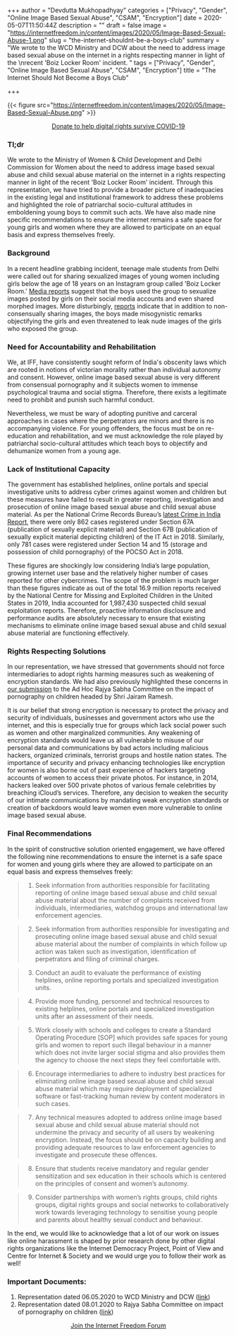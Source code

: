 +++
author = "Devdutta Mukhopadhyay"
categories = ["Privacy", "Gender", "Online Image Based Sexual Abuse", "CSAM", "Encryption"]
date = 2020-05-07T11:50:44Z
description = ""
draft = false
image = "https://internetfreedom.in/content/images/2020/05/Image-Based-Sexual-Abuse-1.png"
slug = "the-internet-shouldnt-be-a-boys-club"
summary = "We wrote to the WCD Ministry and DCW about the need to address image based sexual abuse  on the internet in a rights respecting manner in light of the \nrecent 'Boiz Locker Room' incident. "
tags = ["Privacy", "Gender", "Online Image Based Sexual Abuse", "CSAM", "Encryption"]
title = "The Internet Should Not Become a Boys Club"

+++


{{< figure src="https://internetfreedom.in/content/images/2020/05/Image-Based-Sexual-Abuse.png" >}}

<div style="text-align:center;">
    <a href="https://internetfreedom.in/covid-19-fundraiser/" class="button">Donate to help digital rights survive COVID-19</a>
</div>

### Tl;dr

We wrote to the Ministry of Women & Child Development and Delhi Commission for Women about the need to address image based sexual abuse and child sexual abuse material on the internet in a rights respecting manner in light of the recent 'Boiz Locker Room' incident. Through this representation, we have tried to provide a broader picture of inadequacies in the existing legal and institutional framework to address these problems and highlighted the role of patriarchal socio-cultural attitudes in emboldening young boys to commit such acts. We have also made nine specific recommendations to ensure the internet remains a safe space for young girls and women where they are allowed to participate on an equal basis and express themselves freely.

### Background

In a recent headline grabbing incident, teenage male students from Delhi were called out for sharing sexualized images of young women including girls below the age of 18 years on an Instagram group called 'Boiz Locker Room.' [Media reports](https://indianexpress.com/article/cities/delhi/bois-locker-room-case-5-boys-questioned-over-messages-on-instagram-group-6396040/) suggest that the boys used the group to sexualize images posted by girls on their social media accounts and even shared morphed images. More disturbingly, [reports](https://www.indiatoday.in/india/story/bois-locker-room-delhi-schoolboys-create-group-to-share-lewd-photos-chats-on-classmates-1674303-2020-05-04) indicate that in addition to non-consensually sharing images, the boys made misogynistic remarks objectifying the girls and even threatened to leak nude images of the girls who exposed the group.

### Need for Accountability and Rehabilitation

We, at IFF, have consistently sought reform of India's obscenity laws which are rooted in notions of victorian morality rather than individual autonomy and consent. However, online image based sexual abuse is very different from consensual pornography and it subjects women to immense psychological trauma and social stigma. Therefore, there exists a legitimate need to prohibit and punish such harmful conduct.

Nevertheless, we must be wary of adopting punitive and carceral approaches in cases where the perpetrators are minors and there is no accompanying violence. For young offenders, the focus must be on re-education and rehabilitation, and we must acknowledge the role played by patriarchal socio-cultural attitudes which teach boys to objectify and dehumanize women from a young age.

### Lack of Institutional Capacity

The government has established helplines, online portals and special investigative units to address cyber crimes against women and children but these measures have failed to result in greater reporting, investigation and prosecution of online image based sexual abuse and child sexual abuse material. As per the National Crime Records Bureau’s [latest Crime in India Report](https://ncrb.gov.in/crime-india-2018), there were only 862 cases registered under Section 67A (publication of sexually explicit material) and Section 67B (publication of sexually explicit material depicting children) of the IT Act in 2018. Similarly, only 781 cases were registered under Section 14 and 15 (storage and possession of child pornography) of the POCSO Act in 2018.

These figures are shockingly low considering India’s large population, growing internet user base and the relatively higher number of cases reported for other cybercrimes. The scope of the problem is much larger than these figures indicate as out of the total 16.9 million reports received by the National Centre for Missing and Exploited Children in the United States in 2019, India accounted for 1,987,430 suspected child sexual exploitation reports. Therefore, proactive information disclosure and performance audits are absolutely necessary to ensure that existing mechanisms to eliminate online image based sexual abuse and child sexual abuse material are functioning effectively.

### Rights Respecting Solutions

In our representation, we have stressed that governments should not force intermediaries to adopt rights harming measures such as weakening of encryption standards.  We had also previously highlighted these concerns in [our submission](https://internetfreedom.in/porn-is-complex-we-call-for-further-study/) to the Ad Hoc Rajya Sabha Committee on the impact of pornography on children headed by Shri Jairam Ramesh.

It is our belief that strong encryption is necessary to protect the privacy and security of individuals, businesses and government actors who use the internet, and this is especially true for groups which lack social power such as women and other marginalized communities. Any weakening of encryption standards would leave us all vulnerable to misuse of our personal data and communications by bad actors including malicious hackers, organized criminals, terrorist groups and hostile nation states. The importance of security and privacy enhancing technologies like encryption for women is also borne out of past experience of hackers targeting accounts of women to access their private photos. For instance, in 2014, hackers leaked over 500 private photos of various female celebrities by breaching iCloud’s services. Therefore, any decision to weaken the security of our intimate communications  by mandating weak encryption standards or creation of backdoors would leave women even more vulnerable to online image based sexual abuse.

### Final Recommendations

In the spirit of constructive solution oriented engagement, we have offered the following nine recommendations to ensure the internet is a safe space for women and young girls where they are allowed to participate on an equal basis and express themselves freely:

> 1. Seek information from authorities responsible for facilitating reporting of online image based sexual abuse and child sexual abuse material about the number of complaints received from individuals, intermediaries, watchdog groups and international law enforcement agencies.

> 2. Seek information from authorities responsible for investigating and prosecuting online image based sexual abuse and child sexual abuse material about the number of complaints in which follow up action was taken such as investigation, identification of perpetrators and filing of criminal charges.

> 3. Conduct an audit to evaluate the performance of existing helplines, online reporting portals and specialized investigation units.

> 4. Provide more funding, personnel and technical resources to existing helplines, online portals and specialized investigation units after an assessment of their needs.

> 5. Work closely with schools and colleges to create a Standard Operating Procedure [SOP] which provides safe spaces for young girls and women to report such illegal behaviour in a manner which does not invite larger social stigma and also provides them the agency to choose the next steps they feel comfortable with.

> 6. Encourage intermediaries to adhere to industry best practices for eliminating online image based sexual abuse and child sexual abuse material which may require deployment of specialized software or fast-tracking human review by content moderators in such cases.

> 7. Any technical measures adopted to address online image based sexual abuse and child sexual abuse material should not undermine the privacy and security of all users by weakening encryption. Instead, the focus should be on capacity building and providing adequate resources to law enforcement agencies to investigate and prosecute these offences.

> 8. Ensure that students receive mandatory and regular gender sensitization and sex education in their schools which is centered on the principles of consent and women’s autonomy.

> 9. Consider partnerships with women’s rights groups, child rights groups, digital rights groups and social networks to collaboratively work towards leveraging technology to sensitise young people and parents about healthy sexual conduct and behaviour.

In the end, we would like to acknowledge that a lot of our work on issues like online harassment is shaped by prior research done by other digital rights organizations like the Internet Democracy Project, Point of View and Centre for Internet & Society and we would urge you to follow their work as well!

### Important Documents:

1. Representation dated 06.05.2020 to WCD Ministry and DCW ([link](https://drive.google.com/file/d/1KmA-mlWvYurOeoFrlBPMI5VwitiC5nlL/view?usp=sharing))
2. Representation dated 08.01.2020 to Rajya Sabha Committee on impact of pornography on children ([link](https://internetfreedom.in/porn-is-complex-we-call-for-further-study/))

<div style="text-align:center;">
    <a href="https://forum.internetfreedom.in/" class="button">Join the Internet Freedom Forum</a>
</div>





